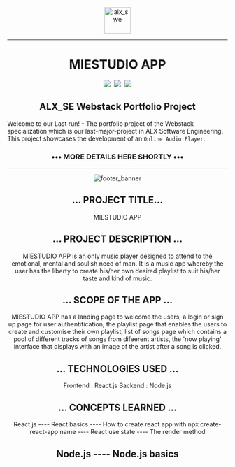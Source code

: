 <div align="center">
    <img align="center" src="https://github.com/tivereidoro/assets/assets/105525310/8d298662-9874-46b0-aabc-54f837bcc6a4" alt="alx_swe" width="60"  height="60"/>
    
---
# MIESTUDIO APP
<img src="https://img.shields.io/badge/ALX SE-96C2C5"> &nbsp;<img src="https://img.shields.io/badge/Group Project-306998"> &nbsp;<img src="https://img.shields.io/badge/Portfolio Project-306998">
</div>

<div align="center">

## ALX_SE Webstack Portfolio Project
</div>

Welcome to our Last run! - The portfolio project of the Webstack specialization which is our last-major-project in ALX Software Engineering. This project showcases the development of an `Online Audio Player`.
<div align="center">

### ••• MORE DETAILS HERE SHORTLY •••
---
![footer_banner](https://github.com/tivereidoro/assets/assets/105525310/ecb91fd3-aa63-4126-978e-d4ce63087e2d)


## ... PROJECT TITLE...

MIESTUDIO APP

## ... PROJECT DESCRIPTION ...
MIESTUDIO APP is an only music player designed to attend to the emotional, mental and soulish need of man. It is a music app whereby the user has the liberty to create his/her own desired playlist to suit his/her taste and kind of music.

## ... SCOPE OF THE APP ...
MIESTUDIO APP has a landing page to welcome the users, a login or sign up page for user authentification, the playlist page that enables the users to create and customise their own playlist, list of songs page which contains a pool of different tracks of songs from difeerent artists, the 'now playing' interface that displays with an image of the artist after a song is clicked.

## ... TECHNOLOGIES USED ...
Frontend : React.js
Backend : Node.js

## ... CONCEPTS LEARNED ...
React.js
---- React basics
---- How to create react app with npx create-react-app name
---- React use state
---- The render method

Node.js
---- Node.js basics
---- 